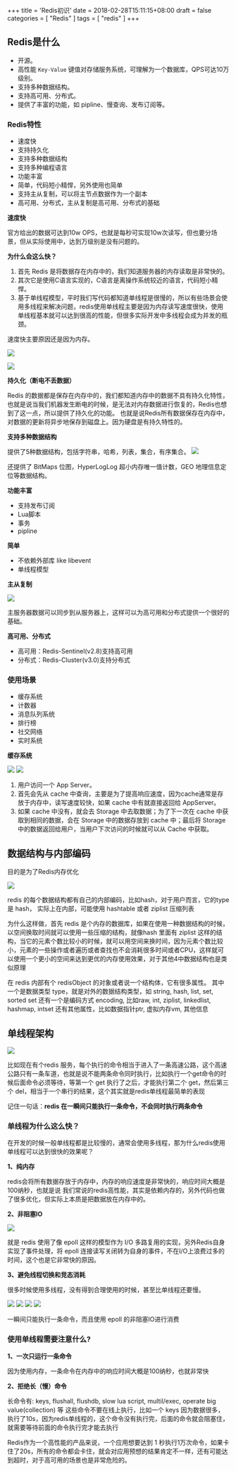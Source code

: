 +++
title = 'Redis初识'
date = 2018-02-28T15:11:15+08:00
draft = false
categories = [ "Redis" ]
tags = [ "redis" ]
+++

## Redis是什么

* 开源。
* 高性能 `Key-Value` 键值对存储服务系统，可理解为一个数据库，QPS可达10万级别。
* 支持多种数据结构。
* 支持高可用、分布式。
* 提供了丰富的功能，如 pipline、慢查询、发布订阅等。

### Redis特性

* 速度快
* 支持持久化
* 支持多种数据结构
* 支持多种编程语言
* 功能丰富
* 简单，代码短小精悍，另外使用也简单
* 支持主从复制，可以将主节点数据作为一个副本
* 高可用、分布式，主从复制是高可用、分布式的基础 

**速度快**

官方给出的数据可达到10w OPS，也就是每秒可实现10w次读写，但也要分场景，但从实际使用中，达到万级别是没有问题的。

**为什么会这么快？**

1. 首先 Redis 是将数据存在内存中的，我们知道服务器的内存读取是非常快的。
2. 其次它是使用C语言实现的，C语言是离操作系统较近的语言，代码短小精悍。
3. 基于单线程模型，平时我们写代码都知道单线程是很慢的，所以有些场景会使用多线程来解决问题，redis使用单线程主要是因为内存读写速度很快，使用单线程基本就可以达到很高的性能，但很多实际开发中多线程会成为并发的瓶颈。

速度快主要原因还是因为内存。

![](/images/redis/22.png)

![](/images/redis/23.png)

**持久化（断电不丢数据）**

Redis 的数据都是保存在内存中的，我们都知道内存中的数据不具有持久化特性，也就是说当我们机器发生断电的时候，是无法对内存数据进行恢复的，Redis也想到了这一点，所以提供了持久化的功能。
也就是说Redis所有数据保存在内存中，对数据的更新将异步地保存到磁盘上。因为硬盘是有持久特性的。

**支持多种数据结构**

提供了5种数据结构，包括字符串，哈希，列表，集合，有序集合。
![](/images/redis/21.png)

还提供了 BitMaps 位图，HyperLogLog 超小内存唯一值计数，GEO 地理信息定位等数据结构。

**功能丰富**

- 支持发布订阅
- Lua脚本
- 事务
- pipline

**简单**

- 不依赖外部库 like libevent
- 单线程模型

**主从复制**

![](/images/redis/24.png)

主服务器数据可以同步到从服务器上，这样可以为高可用和分布式提供一个很好的基础。

**高可用、分布式**

- 高可用：Redis-Sentinel(v2.8)支持高可用
- 分布式：Redis-Cluster(v3.0)支持分布式

### 使用场景

* 缓存系统
* 计数器
* 消息队列系统
* 排行榜
* 社交网络
* 实时系统 

**缓存系统**

![](/images/redis/25.png)
![](/images/redis/26.png)

1. 用户访问一个 App Server。
2. 首先会先从 cache 中查询，主要是为了提高响应速度，因为cache通常是存放于内存中，读写速度较快，如果 cache 中有就直接返回给 AppServer。
3. 如果 cache 中没有，就会去 Storage 中去取数据；为了下一次在 cache 中获取到相同的数据，会在 Storage 中的数据存放到 cache 中；最后将 Storage 中的数据返回给用户，当用户下次访问的时候就可以从 Cache 中获取。

## 数据结构与内部编码

目的是为了Redis内存优化

![](/images/redis/33.png)

redis 的每个数据结构都有自己的内部编码，比如hash，对于用户而言，它的type是 hash， 实际上在内部，可能使用 hashtable 或者 ziplist 压缩列表

为什么这样做，首先 redis 是个内存的数据库，如果在使用一种数据结构的时候，以空间换取时间就可以使用一些压缩的结构，就像hash 里面有 ziplist 这样的结构，当它的元素个数比较小的时候，就可以用空间来换时间，因为元素个数比较小，元素的一些操作或者遍历或者查找也不会消耗很多时间或者CPU，这样就可以使用一个更小的空间来达到更优的内存使用效果，对于其他4中数据结构也是类似原理

在 redis 内部有个 redisObject 的对象或者说一个结构体，它有很多属性。
其中一个是数据类型 type，就是对外的数据结构类型，如 string, hash, list, set, sorted set
还有一个是编码方式 encoding, 比如raw, int, ziplist, linkedlist, hashmap, intset
还有其他属性，比如数据指针ptr, 虚拟内存vm, 其他信息

## 单线程架构

![](/images/redis/34.png)

比如现在有个redis 服务，每个执行的命令相当于进入了一条高速公路，这个高速公路只有一条车道，也就是说不能两条命令同时执行，比如执行一个get命令的时候后面命令必须等待，等第一个 get 执行了之后，才能执行第二个 get，然后第三个 del，相当于一个串行的结果，这个其实就是redis单线程最简单的表现

记住一句话：**redis 在一瞬间只能执行一条命令，不会同时执行两条命令**

### 单线程为什么这么快？

在开发的时候一般单线程都是比较慢的，通常会使用多线程，那为什么redis使用单线程可以达到很快的效果呢？

**1、纯内存**

redis会将所有数据存放于内存中，内存的响应速度是非常快的，响应时间大概是100纳秒，也就是说 我们常说的redis高性能，其实是依赖内存的，另外代码也做了很多优化，但实际上本质是把数据放在内存中的。

**2、非阻塞IO**

![](/images/redis/35.png)

就是 redis 使用了像 epoll 这样的模型作为 I/O 多路复用的实现，另外Redis自身实现了事件处理，将 epoll 连接读写关闭转为自身的事件，不在I/O上浪费过多的时间，这个也是它非常快的原因。

**3、避免线程切换和竞态消耗**

很多时候使用多线程，没有得到合理使用的时候，甚至比单线程还要慢。

![](/images/redis/36.png)
![](/images/redis/37.png)
![](/images/redis/38.png)
![](/images/redis/39.png)

一瞬间只能执行一条命令，而且使用 epoll 的非阻塞IO进行消费

### 使用单线程需要注意什么?

**1、一次只运行一条命令**

因为使用内存，一条命令在内存中的响应时间大概是100纳秒，也就非常快

**2、拒绝长（慢）命令**

长命令有: keys, flushall, flushdb, slow lua script, multil/exec, operate big value(collection) 等
这些命令不要在线上执行，比如一个 keys 因为数据很多，执行了10s，因为redis单线程的，这个命令没有执行完，后面的命令就会阻塞住，就需要等待前面的命令执行完才能去执行

Redis作为一个高性能的产品来说，一个应用想要达到 1 秒执行1万次命令，如果卡住了20s，所有的命令都会卡住，就会对应用预想的结果肯定不一样，还有可能达到超时，对于高可用的场景也是非常危险的。
